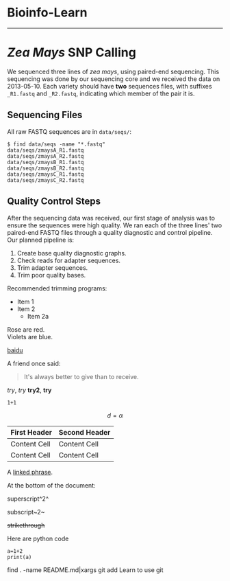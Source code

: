 # Bioinfo-Learn
------------------
# *Zea Mays* SNP Calling
We sequenced three lines of *zea mays*, using paired-end
sequencing. This sequencing was done by our sequencing core and we
received the data on 2013-05-10. Each variety should have **two**
sequences files, with suffixes `_R1.fastq` and `_R2.fastq`, indicating
which member of the pair it is.

## Sequencing Files

All raw FASTQ sequences are in `data/seqs/`:

    $ find data/seqs -name "*.fastq"
    data/seqs/zmaysA_R1.fastq
    data/seqs/zmaysA_R2.fastq
    data/seqs/zmaysB_R1.fastq
    data/seqs/zmaysB_R2.fastq
    data/seqs/zmaysC_R1.fastq
    data/seqs/zmaysC_R2.fastq

## Quality Control Steps

After the sequencing data was received, our first stage of analysis
was to ensure the sequences were high quality. We ran each of the
three lines' two paired-end FASTQ files through a quality diagnostic
and control pipeline. Our planned pipeline is:

1. Create base quality diagnostic graphs.
2. Check reads for adapter sequences.
3. Trim adapter sequences.
4. Trim poor quality bases.

Recommended trimming programs:


* Item 1
* Item 2
  + Item 2a

Rose are red.  
Violets are blue.  

[baidu](http://www.baidu.com)

A friend once said:

> It's always better to give 
> than to receive.

_try_, *try*
__try2__, **try**

```{r}
1+1
```
$$d=\alpha$$

First Header  | Second Header
------------- | -------------
Content Cell  | Content Cell
Content Cell  | Content Cell

A [linked phrase][1]. 

At the bottom of the document:

[1]: http://example.com/ "Title"

superscript^2^

subscript~2~

~~strikethrough~~

Here are python code

```{python}
a=1+2
print(a)
```

find . -name README.md|xargs git add
Learn to use git
